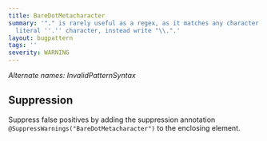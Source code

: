 ```yaml
---
title: BareDotMetacharacter
summary: '"." is rarely useful as a regex, as it matches any character. To match a
  literal ''.'' character, instead write "\\.".'
layout: bugpattern
tags: ''
severity: WARNING
---
```


<!--
*** AUTO-GENERATED, DO NOT MODIFY ***
To make changes, edit the @BugPattern annotation or the explanation in docs/bugpattern.
-->

_Alternate names: InvalidPatternSyntax_


## Suppression
Suppress false positives by adding the suppression annotation `@SuppressWarnings("BareDotMetacharacter")` to the enclosing element.
